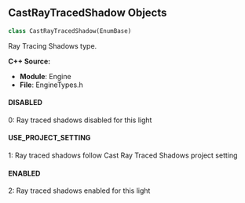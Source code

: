 ## CastRayTracedShadow Objects

```python
class CastRayTracedShadow(EnumBase)
```

Ray Tracing Shadows type.

**C++ Source:**

- **Module**: Engine
- **File**: EngineTypes.h

<a id="unreal.CastRayTracedShadow.DISABLED"></a>

#### DISABLED

0: Ray traced shadows disabled for this light

<a id="unreal.CastRayTracedShadow.USE_PROJECT_SETTING"></a>

#### USE_PROJECT_SETTING

1: Ray traced shadows follow Cast Ray Traced Shadows project setting

<a id="unreal.CastRayTracedShadow.ENABLED"></a>

#### ENABLED

2: Ray traced shadows enabled for this light

<a id="unreal.PositionOrigin"></a>